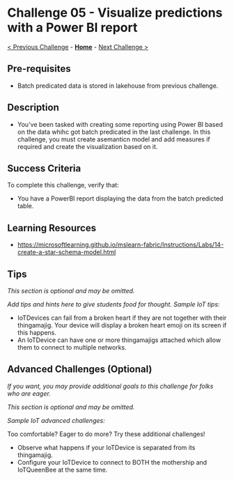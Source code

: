 # Challenge 05 - Visualize predictions with a Power BI report

[< Previous Challenge](./Challenge-04.md) - **[Home](../README.md)** - [Next Challenge >](./Challenge-06.md)

## Pre-requisites 

- Batch predicated data is stored in lakehouse from previous challenge.

## Description

- You've been tasked with creating some reporting using Power BI based on the data whihc got batch predicated in the last challenge. In this challenge, you must create asemanticn model and add measures if required and create the visualization based on it.

## Success Criteria

To complete this challenge, verify that:

- You have a PowerBI report displaying the data from the batch predicted table.

## Learning Resources

- https://microsoftlearning.github.io/mslearn-fabric/Instructions/Labs/14-create-a-star-schema-model.html

## Tips

*This section is optional and may be omitted.*

*Add tips and hints here to give students food for thought. Sample IoT tips:*

- IoTDevices can fail from a broken heart if they are not together with their thingamajig. Your device will display a broken heart emoji on its screen if this happens.
- An IoTDevice can have one or more thingamajigs attached which allow them to connect to multiple networks.

## Advanced Challenges (Optional)

*If you want, you may provide additional goals to this challenge for folks who are eager.*

*This section is optional and may be omitted.*

*Sample IoT advanced challenges:*

Too comfortable?  Eager to do more?  Try these additional challenges!

- Observe what happens if your IoTDevice is separated from its thingamajig.
- Configure your IoTDevice to connect to BOTH the mothership and IoTQueenBee at the same time.
